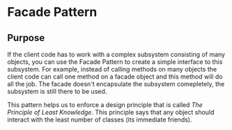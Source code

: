 Facade Pattern
==============

Purpose
-------

If the client code has to work with a complex subsystem consisting of many objects, you can use the Facade Pattern to create a simple interface to this subsystem. For example, instead of calling methods on many objects the client code can call one method on a facade object and this method will do all the job. The facade doesn't encapsulate the subsystem comepletely, the subsystem is still there to be used.

This pattern helps us to enforce a design principle that is called *The Principle of Least Knowledge*. This principle says that any object should interact with the least number of classes (its immediate friends).